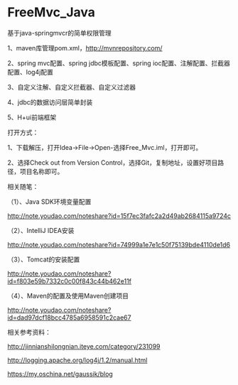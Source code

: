 # FreeMvc_Java
基于java-springmvcr的简单权限管理

1、maven库管理pom.xml，http://mvnrepository.com/

2、spring mvc配置、spring jdbc模板配置、spring ioc配置、注解配置、拦截器配置、log4j配置

3、自定义注解、自定义拦截器、自定义过滤器

4、jdbc的数据访问层简单封装

5、H+ui前端框架


打开方式：

1、下载解压，打开Idea->File->Open-选择Free_Mvc.iml，打开即可。

2、选择Check out from Version Control，选择Git，复制地址，设置好项目路径，项目名称即可。



相关随笔：

（1）、Java SDK环境变量配置

http://note.youdao.com/noteshare?id=15f7ec3fafc2a2d49ab2684115a9724c

（2）、IntelliJ IDEA安装

http://note.youdao.com/noteshare?id=74999a1e7e1c50f75139bde4110de1d6

（3）、Tomcat的安装配置

http://note.youdao.com/noteshare?id=f803e59b7332c0c00f843c44b462e11f

（4）、Maven的配置及使用Maven创建项目

http://note.youdao.com/noteshare?id=dad97dcf18bcc4785a6958591c2cae67


相关参考资料：


http://jinnianshilongnian.iteye.com/category/231099

http://logging.apache.org/log4j/1.2/manual.html

https://my.oschina.net/gaussik/blog

